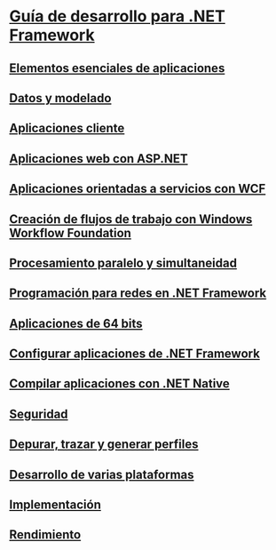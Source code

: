 # [Guía de desarrollo para .NET Framework](development-guide.md)
## [Elementos esenciales de aplicaciones](../standard/application-essentials.md)
## [Datos y modelado](data/index.md)
## [Aplicaciones cliente](develop-client-apps.md)
## [Aplicaciones web con ASP.NET](develop-web-apps-with-aspnet.md)
## [Aplicaciones orientadas a servicios con WCF](windows-services/index.md)
## [Creación de flujos de trabajo con Windows Workflow Foundation](windows-workflow-foundation/index.md)
## [Procesamiento paralelo y simultaneidad](../standard/parallel-processing-and-concurrency.md)
## [Programación para redes en .NET Framework](network-programming/index.md)
## [Aplicaciones de 64 bits](64-bit-apps.md)
## [Configurar aplicaciones de .NET Framework](configure-apps/index.md)
## [Compilar aplicaciones con .NET Native](net-native/index.md)
## [Seguridad](../standard/security/index.md)
## [Depurar, trazar y generar perfiles](debug-trace-profile/index.md)
## [Desarrollo de varias plataformas](../standard/cross-platform/index.md)
## [Implementación](deployment/index.md)
## [Rendimiento](performance/index.md)

